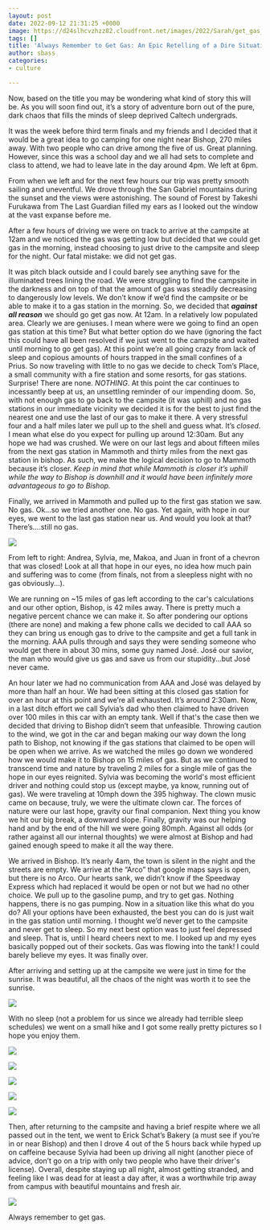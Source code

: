 ```yaml
---
layout: post
date: 2022-09-12 21:31:25 +0000
image: https://d24slhcvzhzz82.cloudfront.net/images/2022/Sarah/get_gas_blog/IMG_1613.JPG
tags: []
title: 'Always Remember to Get Gas: An Epic Retelling of a Dire Situation'
author: sbass
categories:
- culture

---
```

Now, based on the title you may be wondering what kind of story this will be. As you will soon find out, it’s a story of adventure born out of the pure, dark chaos that fills the minds of sleep deprived Caltech undergrads.

It was the week before third term finals and my friends and I decided that it would be a great idea to go camping for one night near Bishop, 270 miles away. With two people who can drive among the five of us. Great planning. However, since this was a school day and we all had sets to complete and class to attend, we had to leave late in the day around 4pm. We left at 6pm.

From when we left and for the next few hours our trip was pretty smooth sailing and uneventful. We drove through the San Gabriel mountains during the sunset and the views were astonishing. The sound of Forest by Takeshi Furukawa from The Last Guardian filled my ears as I looked out the window at the vast expanse before me.

After a few hours of driving we were on track to arrive at the campsite at 12am and we noticed the gas was getting low but decided that we could get gas in the morning, instead choosing to just drive to the campsite and sleep for the night. Our fatal mistake: we did not get gas.

It was pitch black outside and I could barely see anything save for the illuminated trees lining the road. We were struggling to find the campsite in the darkness and on top of that the amount of gas was steadily decreasing to dangerously low levels. We don’t know if we’d find the campsite or be able to make it to a gas station in the morning. So, we decided that **_against all reason_** we should go get gas now. At 12am. In a relatively low populated area. Clearly we are geniuses. I mean where were we going to find an open gas station at this time? But what better option do we have (ignoring the fact this could have all been resolved if we just went to the campsite and waited until morning to go get gas). At this point we’re all going crazy from lack of sleep and copious amounts of hours trapped in the small confines of a Prius. So now traveling with little to no gas we decide to check Tom’s Place, a small community with a fire station and some resorts, for gas stations. Surprise! There are none. _NOTHING_. At this point the car continues to incessantly beep at us, an unsettling reminder of our impending doom. So, with not enough gas to go back to the campsite (it was uphill) and no gas stations in our immediate vicinity we decided it is for the best to just find the nearest one and use the last of our gas to make it there. A very stressful four and a half miles later we pull up to the shell and guess what. It’s _closed_. I mean what else do you expect for pulling up around 12:30am. But any hope we had was crushed. We were on our last legs and about fifteen miles from the next gas station in Mammoth and thirty miles from the next gas station in bishop. As such, we make the logical decision to go to Mammoth because it’s closer. _Keep in mind that while Mammoth is closer it’s uphill while the way to Bishop is downhill and it would have been infinitely more advantageous to go to Bishop._

Finally, we arrived in Mammoth and pulled up to the first gas station we saw. No gas. Ok…so we tried another one. No gas. Yet again, with hope in our eyes, we went to the last gas station near us. And would you look at that? There’s….still no gas.

![](https://d24slhcvzhzz82.cloudfront.net/images/2022/Sarah/get_gas_blog/IMG_5610.jpg)

From left to right: Andrea, Sylvia, me, Makoa, and Juan in front of a chevron that was closed! Look at all that hope in our eyes, no idea how much pain and suffering was to come (from finals, not from a sleepless night with no gas obviously...).

We are running on \~15 miles of gas left according to the car's calculations and our other option, Bishop, is 42 miles away. There is pretty much a negative percent chance we can make it. So after pondering our options (there are none) and making a few phone calls we decided to call AAA so they can bring us enough gas to drive to the campsite and get a full tank in the morning. AAA pulls through and says they were sending someone who would get there in about 30 mins, some guy named José. José our savior, the man who would give us gas and save us from our stupidity...but José never came.

An hour later we had no communication from AAA and José was delayed by more than half an hour. We had been sitting at this closed gas station for over an hour at this point and we’re all exhausted. It’s around 2:30am. Now, in a last ditch effort we call Sylvia’s dad who then claimed to have driven over 100 miles in this car with an empty tank. Well if that's the case then we decided that driving to Bishop didn’t seem that unfeasible. Throwing caution to the wind, we got in the car and began making our way down the long path to Bishop, not knowing if the gas stations that claimed to be open will be open when we arrive. As we watched the miles go down we wondered how we would make it to Bishop on 15 miles of gas. But as we continued to transcend time and nature by traveling 2 miles for a single mile of gas the hope in our eyes reignited. Sylvia was becoming the world's most efficient driver and nothing could stop us (except maybe, ya know, running out of gas). We were traveling at 10mph down the 395 highway. The clown music came on because, truly, we were the ultimate clown car. The forces of nature were our last hope, gravity our final companion. Next thing you know we hit our big break, a downward slope. Finally, gravity was our helping hand and by the end of the hill we were going 80mph. Against all odds (or rather against all our internal thoughts) we were almost at Bishop and had gained enough speed to make it all the way there.

We arrived in Bishop. It’s nearly 4am, the town is silent in the night and the streets are empty. We arrive at the “Arco” that google maps says is open, but there is no Arco. Our hearts sank, we didn’t know if the Speedway Express which had replaced it would be open or not but we had no other choice. We pull up to the gasoline pump, and try to get gas. Nothing happens, there is no gas pumping. Now in a situation like this what do you do? All your options have been exhausted, the best you can do is just wait in the gas station until morning. I thought we’d never get to the campsite and never get to sleep. So my next best option was to just feel depressed and sleep. That is, until I heard cheers next to me. I looked up and my eyes basically popped out of their sockets. Gas was flowing into the tank! I could barely believe my eyes. It was finally over.

After arriving and setting up at the campsite we were just in time for the sunrise. It was beautiful, all the chaos of the night was worth it to see the sunrise.

![](https://d24slhcvzhzz82.cloudfront.net/images/2022/Sarah/get_gas_blog/IMG_1613.JPG)

With no sleep (not a problem for us since we already had terrible sleep schedules) we went on a small hike and I got some really pretty pictures so I hope you enjoy them.

![](https://d24slhcvzhzz82.cloudfront.net/images/2022/Sarah/get_gas_blog/IMG_1632.JPG)

![](https://d24slhcvzhzz82.cloudfront.net/images/2022/Sarah/get_gas_blog/IMG_1639.JPG)

![](https://d24slhcvzhzz82.cloudfront.net/images/2022/Sarah/get_gas_blog/IMG_1643.JPG)

![](https://d24slhcvzhzz82.cloudfront.net/images/2022/Sarah/get_gas_blog/IMG_1646.JPG)

![](https://d24slhcvzhzz82.cloudfront.net/images/2022/Sarah/get_gas_blog/IMG_1665.JPG)

Then, after returning to the campsite and having a brief respite where we all passed out in the tent, we went to Erick Schat’s Bakery (a must see if you’re in or near Bishop) and then I drove 4 out of the 5 hours back while hyped up on caffeine because Sylvia had been up driving all night (another piece of advice, don’t go on a trip with only two people who have their driver's license). Overall, despite staying up all night, almost getting stranded, and feeling like I was dead for at least a day after, it was a worthwhile trip away from campus with beautiful mountains and fresh air.

![](https://d24slhcvzhzz82.cloudfront.net/images/2022/Sarah/get_gas_blog/IMG_1669.JPG)

Always remember to get gas.